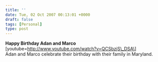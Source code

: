 ```yaml
---
title: ''
date: Tue, 02 Oct 2007 00:13:01 +0000
draft: false
tags: [Personal]
type: post
---
```


**Happy Birthday Adan and Marco** \[youtube=http://www.youtube.com/watch?v=QCSbzjS\_DSA\]  
Adan and Marco celebrate their birthday with their family in Maryland.